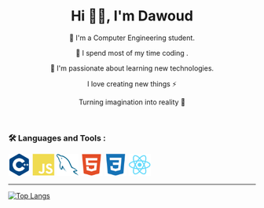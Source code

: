 <h1 align="center"> Hi 👋🏻, I'm Dawoud</br> 
</h1>

<p align="center">🔭 I'm a Computer Engineering student.</p>
<p align="center">🌱 I spend most of my time  coding .</p>
<p align="center"> 👯 I'm passionate about learning new technologies.</p>
<p align="center">I love creating new things ⚡</p>
<p align="center">Turning imagination into reality 🚀</p>

<p align="center">  <a href="https://dawoud007.github.io/pw4m/" target="_blank"><img alt="" src="https://img.shields.io/badge/Portfolio-000?logo=vercel&logoColor=yellow&style=for-the-badge" style="vertical-align:center" /></a>
<a href="https://www.linkedin.com/in/mohamed-dawoud-ba04701b9/" target="_blank"><img alt="" src="https://img.shields.io/badge/LinkedIn-000?logo=linkedin&logoColor=0A66C2&style=for-the-badge" style="vertical-align:center" /></a> </p>









### :hammer_and_wrench: Languages and Tools :
<div>

   <img src="https://github.com/devicons/devicon/blob/master/icons/cplusplus/cplusplus-plain.svg" width="45" height="45"/>
   <img src="https://github.com/devicons/devicon/blob/master/icons/javascript/javascript-plain.svg" width="45" height="45"/>
  
   <img src="https://github.com/devicons/devicon/blob/master/icons/mysql/mysql-plain.svg" width="45" height="45"/>

   <img src="https://github.com/devicons/devicon/blob/master/icons/html5/html5-plain.svg" width="45" height="45"/>
   <img src="https://github.com/devicons/devicon/blob/master/icons/css3/css3-plain.svg" width="45" height="45"/>
   <img src="https://github.com/devicons/devicon/blob/master/icons/react/react-original.svg" width="45" height="45"/>

</div>


---


[![Top Langs](https://github-readme-stats.vercel.app/api/top-langs/?username=dawoud007&layout=compact&theme=radical)](https://github.com/anuraghazra/github-readme-stats)
